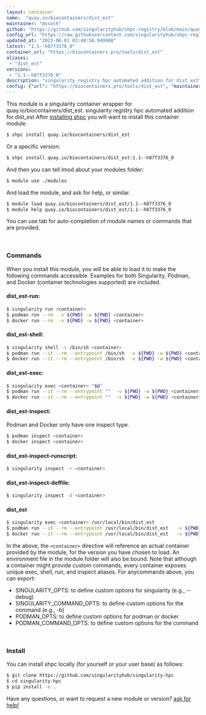 ```yaml
---
layout: container
name:  "quay.io/biocontainers/dist_est"
maintainer: "@vsoch"
github: "https://github.com/singularityhub/shpc-registry/blob/main/quay.io/biocontainers/dist_est/container.yaml"
config_url: "https://raw.githubusercontent.com/singularityhub/shpc-registry/main/quay.io/biocontainers/dist_est/container.yaml"
updated_at: "2023-06-01 03:48:56.949988"
latest: "1.1--h87f3376_0"
container_url: "https://biocontainers.pro/tools/dist_est"
aliases:
 - "dist_est"
versions:
 - "1.1--h87f3376_0"
description: "singularity registry hpc automated addition for dist_est"
config: {"url": "https://biocontainers.pro/tools/dist_est", "maintainer": "@vsoch", "description": "singularity registry hpc automated addition for dist_est", "latest": {"1.1--h87f3376_0": "sha256:86d5415907e2ba76c890f72efcaef9b555158c3b2ca2e4e029dfaf5231209bcc"}, "tags": {"1.1--h87f3376_0": "sha256:86d5415907e2ba76c890f72efcaef9b555158c3b2ca2e4e029dfaf5231209bcc"}, "docker": "quay.io/biocontainers/dist_est", "aliases": {"dist_est": "/usr/local/bin/dist_est"}}
---
```


This module is a singularity container wrapper for quay.io/biocontainers/dist_est.
singularity registry hpc automated addition for dist_est
After [installing shpc](#install) you will want to install this container module:


```bash
$ shpc install quay.io/biocontainers/dist_est
```

Or a specific version:

```bash
$ shpc install quay.io/biocontainers/dist_est:1.1--h87f3376_0
```

And then you can tell lmod about your modules folder:

```bash
$ module use ./modules
```

And load the module, and ask for help, or similar.

```bash
$ module load quay.io/biocontainers/dist_est/1.1--h87f3376_0
$ module help quay.io/biocontainers/dist_est/1.1--h87f3376_0
```

You can use tab for auto-completion of module names or commands that are provided.

<br>

### Commands

When you install this module, you will be able to load it to make the following commands accessible.
Examples for both Singularity, Podman, and Docker (container technologies supported) are included.

#### dist_est-run:

```bash
$ singularity run <container>
$ podman run --rm  -v ${PWD} -w ${PWD} <container>
$ docker run --rm  -v ${PWD} -w ${PWD} <container>
```

#### dist_est-shell:

```bash
$ singularity shell -s /bin/sh <container>
$ podman run --it --rm --entrypoint /bin/sh  -v ${PWD} -w ${PWD} <container>
$ docker run --it --rm --entrypoint /bin/sh  -v ${PWD} -w ${PWD} <container>
```

#### dist_est-exec:

```bash
$ singularity exec <container> "$@"
$ podman run --it --rm --entrypoint ""  -v ${PWD} -w ${PWD} <container> "$@"
$ docker run --it --rm --entrypoint ""  -v ${PWD} -w ${PWD} <container> "$@"
```

#### dist_est-inspect:

Podman and Docker only have one inspect type.

```bash
$ podman inspect <container>
$ docker inspect <container>
```

#### dist_est-inspect-runscript:

```bash
$ singularity inspect -r <container>
```

#### dist_est-inspect-deffile:

```bash
$ singularity inspect -d <container>
```


#### dist_est

```bash
$ singularity exec <container> /usr/local/bin/dist_est
$ podman run --it --rm --entrypoint /usr/local/bin/dist_est   -v ${PWD} -w ${PWD} <container> -c " $@"
$ docker run --it --rm --entrypoint /usr/local/bin/dist_est   -v ${PWD} -w ${PWD} <container> -c " $@"
```



In the above, the `<container>` directive will reference an actual container provided
by the module, for the version you have chosen to load. An environment file in the
module folder will also be bound. Note that although a container
might provide custom commands, every container exposes unique exec, shell, run, and
inspect aliases. For anycommands above, you can export:

 - SINGULARITY_OPTS: to define custom options for singularity (e.g., --debug)
 - SINGULARITY_COMMAND_OPTS: to define custom options for the command (e.g., -b)
 - PODMAN_OPTS: to define custom options for podman or docker
 - PODMAN_COMMAND_OPTS: to define custom options for the command

<br>

### Install

You can install shpc locally (for yourself or your user base) as follows:

```bash
$ git clone https://github.com/singularityhub/singularity-hpc
$ cd singularity-hpc
$ pip install -e .
```

Have any questions, or want to request a new module or version? [ask for help!](https://github.com/singularityhub/singularity-hpc/issues)